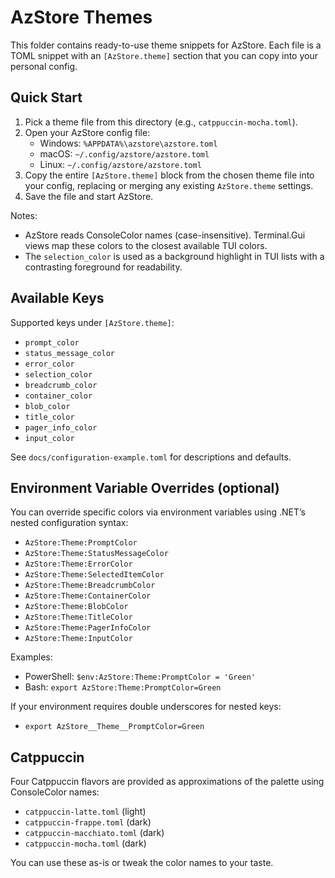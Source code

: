 # AzStore Themes

This folder contains ready-to-use theme snippets for AzStore. Each file is a TOML snippet with an `[AzStore.theme]` section that you can copy into your personal config.

## Quick Start

1) Pick a theme file from this directory (e.g., `catppuccin-mocha.toml`).
2) Open your AzStore config file:
   - Windows: `%APPDATA%\azstore\azstore.toml`
   - macOS: `~/.config/azstore/azstore.toml`
   - Linux: `~/.config/azstore/azstore.toml`
3) Copy the entire `[AzStore.theme]` block from the chosen theme file into your config, replacing or merging any existing `AzStore.theme` settings.
4) Save the file and start AzStore.

Notes:
- AzStore reads ConsoleColor names (case-insensitive). Terminal.Gui views map these colors to the closest available TUI colors.
- The `selection_color` is used as a background highlight in TUI lists with a contrasting foreground for readability.

## Available Keys

Supported keys under `[AzStore.theme]`:
- `prompt_color`
- `status_message_color`
- `error_color`
- `selection_color`
- `breadcrumb_color`
- `container_color`
- `blob_color`
- `title_color`
- `pager_info_color`
- `input_color`

See `docs/configuration-example.toml` for descriptions and defaults.

## Environment Variable Overrides (optional)

You can override specific colors via environment variables using .NET’s nested configuration syntax:
- `AzStore:Theme:PromptColor`
- `AzStore:Theme:StatusMessageColor`
- `AzStore:Theme:ErrorColor`
- `AzStore:Theme:SelectedItemColor`
- `AzStore:Theme:BreadcrumbColor`
- `AzStore:Theme:ContainerColor`
- `AzStore:Theme:BlobColor`
- `AzStore:Theme:TitleColor`
- `AzStore:Theme:PagerInfoColor`
- `AzStore:Theme:InputColor`

Examples:
- PowerShell: `$env:AzStore:Theme:PromptColor = 'Green'`
- Bash: `export AzStore:Theme:PromptColor=Green`

If your environment requires double underscores for nested keys:
- `export AzStore__Theme__PromptColor=Green`

## Catppuccin

Four Catppuccin flavors are provided as approximations of the palette using ConsoleColor names:
- `catppuccin-latte.toml` (light)
- `catppuccin-frappe.toml` (dark)
- `catppuccin-macchiato.toml` (dark)
- `catppuccin-mocha.toml` (dark)

You can use these as-is or tweak the color names to your taste.
